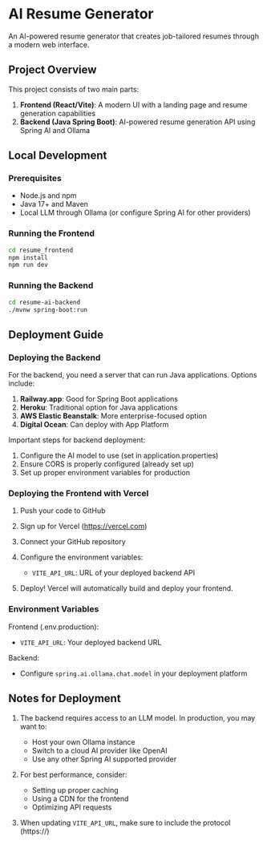 # AI Resume Generator

An AI-powered resume generator that creates job-tailored resumes through a modern web interface.

## Project Overview

This project consists of two main parts:

1. **Frontend (React/Vite)**: A modern UI with a landing page and resume generation capabilities
2. **Backend (Java Spring Boot)**: AI-powered resume generation API using Spring AI and Ollama

## Local Development

### Prerequisites

- Node.js and npm
- Java 17+ and Maven
- Local LLM through Ollama (or configure Spring AI for other providers)

### Running the Frontend

```bash
cd resume_frontend
npm install
npm run dev
```

### Running the Backend

```bash
cd resume-ai-backend
./mvnw spring-boot:run
```

## Deployment Guide

### Deploying the Backend

For the backend, you need a server that can run Java applications. Options include:

1. **Railway.app**: Good for Spring Boot applications
2. **Heroku**: Traditional option for Java applications
3. **AWS Elastic Beanstalk**: More enterprise-focused option
4. **Digital Ocean**: Can deploy with App Platform

Important steps for backend deployment:

1. Configure the AI model to use (set in application.properties)
2. Ensure CORS is properly configured (already set up)
3. Set up proper environment variables for production

### Deploying the Frontend with Vercel

1. Push your code to GitHub
2. Sign up for Vercel (https://vercel.com)
3. Connect your GitHub repository
4. Configure the environment variables:

   - `VITE_API_URL`: URL of your deployed backend API

5. Deploy! Vercel will automatically build and deploy your frontend.

### Environment Variables

Frontend (.env.production):

- `VITE_API_URL`: Your deployed backend URL

Backend:

- Configure `spring.ai.ollama.chat.model` in your deployment platform

## Notes for Deployment

1. The backend requires access to an LLM model. In production, you may want to:

   - Host your own Ollama instance
   - Switch to a cloud AI provider like OpenAI
   - Use any other Spring AI supported provider

2. For best performance, consider:

   - Setting up proper caching
   - Using a CDN for the frontend
   - Optimizing API requests

3. When updating `VITE_API_URL`, make sure to include the protocol (https://)
